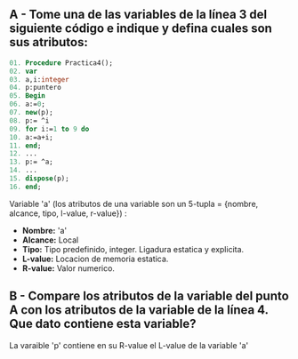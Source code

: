 ## A - Tome una de las variables de la línea 3 del siguiente código e indique y defina cuales son sus atributos:
```pascal
01.​ Procedure Practica4();
02.​ var
03.​ a,i:integer
04.​ p:puntero
05.​ Begin
06.​ a:=0;
07.​ new(p);
08.​ p:= ^i
09.​ for i:=1 to 9 do
10.​ a:=a+i;
11.​ end;
12.​ ...
13.​ p:= ^a;
14.​ ...
15.​ dispose(p);
16.​ end;
```

Variable 'a' (los atributos de una variable son un 5-tupla = {nombre, alcance, tipo, l-value, r-value}) :
- **Nombre:** 'a'
- **Alcance:** Local
- **Tipo:** Tipo predefinido, integer. Ligadura estatica y explicita.
- **L-value:** Locacion de memoria estatica.
- **R-value:** Valor numerico.

## B - Compare los atributos de la variable del punto A con los atributos de la variable de la línea 4. Que dato contiene esta variable?

La varaible 'p' contiene en su R-value el L-value de la variable 'a'